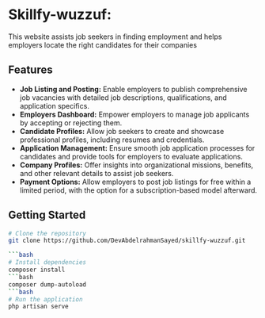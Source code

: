 # Skillfy-wuzzuf:  

This website assists job seekers in finding employment and helps employers locate the right candidates for their companies

## Features

- **Job Listing and Posting:** Enable employers to publish comprehensive job vacancies with detailed job descriptions, qualifications, and application specifics.
- **Employers Dashboard:** Empower employers to manage job applicants by accepting or rejecting them.
- **Candidate Profiles:** Allow job seekers to create and showcase professional profiles, including resumes and credentials.
- **Application Management:** Ensure smooth job application processes for candidates and provide tools for employers to evaluate applications.
- **Company Profiles:** Offer insights into organizational missions, benefits, and other relevant details to assist job seekers.
- **Payment Options:** Allow employers to post job listings for free within a limited period, with the option for a subscription-based model afterward.

## Getting Started

```bash
# Clone the repository
git clone https://github.com/DevAbdelrahmanSayed/skillfy-wuzzuf.git

```bash
# Install dependencies
composer install
```bash
composer dump-autoload
```bash
# Run the application
php artisan serve
